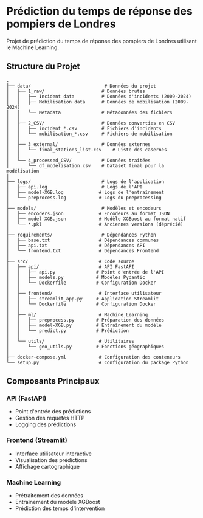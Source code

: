# Prédiction du temps de réponse des pompiers de Londres

Projet de prédiction du temps de réponse des pompiers de Londres utilisant le Machine Learning.

## Structure du Projet

```
.
├── data/                           # Données du projet
│   ├── 1_raw/                     # Données brutes
│   │   ├── Incident data          # Données d'incidents (2009-2024)
│   │   ├── Mobilisation data      # Données de mobilisation (2009-2024)
│   │   └── Metadata               # Métadonnées des fichiers
│   │
│   ├── 2_CSV/                     # Données converties en CSV
│   │   ├── incident_*.csv         # Fichiers d'incidents
│   │   └── mobilisation_*.csv     # Fichiers de mobilisation
│   │
│   ├── 3_external/                # Données externes
│   │   └── final_stations_list.csv    # Liste des casernes
│   │
│   └── 4_processed_CSV/           # Données traitées
│       └── df_modelisation.csv    # Dataset final pour la modélisation
│
├── logs/                          # Logs de l'application
│   ├── api.log                    # Logs de l'API
│   ├── model-XGB.log             # Logs de l'entraînement
│   └── preprocess.log            # Logs du preprocessing
│
├── models/                        # Modèles et encodeurs
│   ├── encoders.json             # Encodeurs au format JSON
│   ├── model-XGB.json            # Modèle XGBoost au format natif
│   └── *.pkl                     # Anciennes versions (déprécié)
│
├── requirements/                  # Dépendances Python
│   ├── base.txt                  # Dépendances communes
│   ├── api.txt                   # Dépendances API
│   └── frontend.txt              # Dépendances Frontend
│
├── src/                          # Code source
│   ├── api/                      # API FastAPI
│   │   ├── api.py               # Point d'entrée de l'API
│   │   ├── models.py            # Modèles Pydantic
│   │   └── Dockerfile           # Configuration Docker
│   │
│   ├── frontend/                 # Interface utilisateur
│   │   ├── streamlit_app.py     # Application Streamlit
│   │   └── Dockerfile           # Configuration Docker
│   │
│   ├── ml/                       # Machine Learning
│   │   ├── preprocess.py        # Préparation des données
│   │   ├── model-XGB.py         # Entraînement du modèle
│   │   └── predict.py           # Prédiction
│   │
│   └── utils/                    # Utilitaires
│       └── geo_utils.py         # Fonctions géographiques
│
├── docker-compose.yml            # Configuration des conteneurs
└── setup.py                      # Configuration du package Python
```

## Composants Principaux

### API (FastAPI)
- Point d'entrée des prédictions
- Gestion des requêtes HTTP
- Logging des prédictions

### Frontend (Streamlit)
- Interface utilisateur interactive
- Visualisation des prédictions
- Affichage cartographique

### Machine Learning
- Prétraitement des données
- Entraînement du modèle XGBoost
- Prédiction des temps d'intervention

